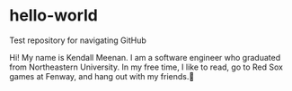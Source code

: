 # hello-world
Test repository for navigating GitHub

Hi! My name is Kendall Meenan. I am a software engineer who graduated from Northeastern University. In my free time, I like to read, go to Red Sox games at Fenway, and hang out with my friends.🤠

